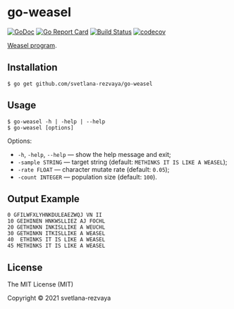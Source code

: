 # go-weasel

[![GoDoc](https://godoc.org/github.com/svetlana-rezvaya/go-weasel?status.svg)](https://godoc.org/github.com/svetlana-rezvaya/go-weasel)
[![Go Report Card](https://goreportcard.com/badge/github.com/svetlana-rezvaya/go-weasel)](https://goreportcard.com/report/github.com/svetlana-rezvaya/go-weasel)
[![Build Status](https://app.travis-ci.com/svetlana-rezvaya/go-weasel.svg?branch=master)](https://app.travis-ci.com/svetlana-rezvaya/go-weasel)
[![codecov](https://codecov.io/gh/svetlana-rezvaya/go-weasel/branch/master/graph/badge.svg)](https://codecov.io/gh/svetlana-rezvaya/go-weasel)

[Weasel program](https://en.wikipedia.org/wiki/Weasel_program).

## Installation

```
$ go get github.com/svetlana-rezvaya/go-weasel
```

## Usage

```
$ go-weasel -h | -help | --help
$ go-weasel [options]
```

Options:

- `-h`, `-help`, `--help` &mdash; show the help message and exit;
- `-sample STRING` &mdash; target string (default: `METHINKS IT IS LIKE A WEASEL`);
- `-rate FLOAT` &mdash; character mutate rate (default: `0.05`);
- `-count INTEGER` &mdash; population size (default: `100`).

## Output Example

```
0 GFILWFXLYHNKDULEAEZWQJ VN II
10 GEIHINEN HNKWSLLIEZ AJ FOCHL
20 GETHINKN INKISLLIKE A WEUCHL
30 GETHINKN ITKISLLIKE A WEASEL
40  ETHINKS IT IS LIKE A WEASEL
45 METHINKS IT IS LIKE A WEASEL
```

## License

The MIT License (MIT)

Copyright &copy; 2021 svetlana-rezvaya
